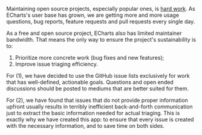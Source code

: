 Maintaining open source projects, especially popular ones, is [hard work](https://nolanlawson.com/2017/03/05/what-it-feels-like-to-be-an-open-source-maintainer/). As ECharts's user base has grown, we are getting more and more usage questions, bug reports, feature requests and pull requests every single day.

As a free and open source project, ECharts also has limited maintainer bandwidth. That means the only way to ensure the project's sustainability is to:

1. Prioritize more concrete work (bug fixes and new features);
2. Improve issue triaging efficiency.

For (1), we have decided to use the GitHub issue lists exclusively for work that has well-defined, actionable goals. Questions and open ended discussions should be posted to mediums that are better suited for them.

For (2), we have found that issues that do not provide proper information upfront usually results in terribly inefficient back-and-forth communication just to extract the basic information needed for actual triaging. This is exactly why we have created this app: to ensure that every issue is created with the necessary information, and to save time on both sides.
